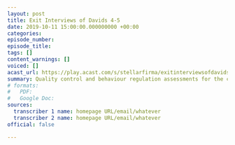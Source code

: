 ```yaml
---
layout: post
title: Exit Interviews of Davids 4-5
date: 2019-10-11 15:00:00.000000000 +00:00
categories: 
episode_number: 
episode_title: 
tags: []
content_warnings: []
voiced: []
acast_url: https://play.acast.com/s/stellarfirma/exitinterviewsofdavids4-5
summary: Quality control and behaviour regulation assessments for the clone assistants of Design Consultant Trexel Geistman. Batch 0432, Davids 4-5.
# formats:
#   PDF: 
#   Google Doc: 
sources:
  transcriber 1 name: homepage URL/email/whatever
  transcriber 2 name: homepage URL/email/whatever
official: false

---
```


